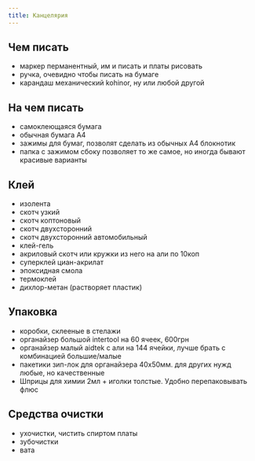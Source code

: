 ```yaml
---
title: Канцелярия
---
```


## Чем писать
- маркер перманентный, им и писать и платы рисовать
- ручка, очевидно чтобы писать на бумаге
- карандаш механический kohinor, ну или любой другой

## На чем писать
- самоклеющаяся бумага
- обычная бумага А4
- зажимы для бумаг, позволят сделать из обычных А4 блокнотик
- папка с зажимом сбоку позволяет то же самое, но иногда бывают красивые варианты

## Клей
- изолента
- cкотч узкий
- скотч коптоновый
- скотч двухсторонний
- скотч двухсторонний автомобильный
- клей-гель
- акриловый скотч или кружки из него на али по 10коп
- суперклей циан-акрилат
- эпоксидная смола
- термоклей
- дихлор-метан (растворяет пластик)

## Упаковка
- коробки, склееные  в стелажи
- органайзер большой intertool на 60 ячеек, 600грн
- органайзер малый aidtek с али на 144 ячейки, лучше брать с комбинацией большие/малые 
- пакетики зип-лок для органайзера 40х50мм. для других нужд любые, но качественные
- Шприцы для химии 2мл + иголки толстые. Удобно перепаковывать флюс


## Средства очистки
- ухочистки, чистить спиртом платы
- зубочистки
- вата
